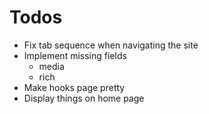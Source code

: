 # Todos

- Fix tab sequence when navigating the site
- Implement missing fields
  - media
  - rich
- Make hooks page pretty
- Display things on home page
